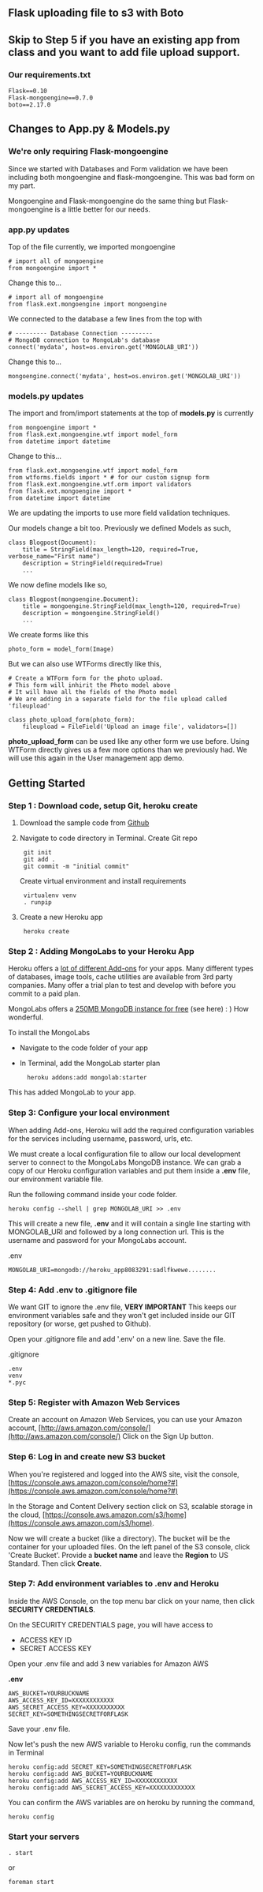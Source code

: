 ## Flask uploading file to s3 with Boto

## Skip to Step 5 if you have an existing app from class and you want to add file upload support.

### Our requirements.txt

	Flask==0.10
	Flask-mongoengine==0.7.0
	boto==2.17.0

## Changes to App.py & Models.py

### We're only requiring Flask-mongoengine

Since we started with Databases and Form validation we have been including both mongoengine and flask-mongoengine. This was bad form on my part.  

Mongoengine and Flask-mongoengine do the same thing but Flask-mongoengine is a little better for our needs.

### app.py updates

Top of the file currently, we imported mongoengine

	# import all of mongoengine
	from mongoengine import *

Change this to...

	# import all of mongoengine
	from flask.ext.mongoengine import mongoengine


We connected to the database a few lines from the top with

	# --------- Database Connection ---------
	# MongoDB connection to MongoLab's database
	connect('mydata', host=os.environ.get('MONGOLAB_URI'))

Change this to...

	mongoengine.connect('mydata', host=os.environ.get('MONGOLAB_URI'))


### models.py updates

The import and from/import statements at the top of **models.py** is currently

	from mongoengine import *
	from flask.ext.mongoengine.wtf import model_form
	from datetime import datetime

Change to this...

	from flask.ext.mongoengine.wtf import model_form
	from wtforms.fields import * # for our custom signup form
	from flask.ext.mongoengine.wtf.orm import validators
	from flask.ext.mongoengine import *
	from datetime import datetime

We are updating the imports to use more field validation techniques.

Our models change a bit too. Previously we defined Models as such, 

	class Blogpost(Document):
		title = StringField(max_length=120, required=True, verbose_name="First name")
		description = StringField(required=True)
		...

We now define models like so, 

	class Blogpost(mongoengine.Document):
		title = mongoengine.StringField(max_length=120, required=True)
		description = mongoengine.StringField()
		...

We create forms like this

	photo_form = model_form(Image)


But we can also use WTForms directly like this,

	# Create a WTForm form for the photo upload.
	# This form will inhirit the Photo model above
	# It will have all the fields of the Photo model
	# We are adding in a separate field for the file upload called 'fileupload'

	class photo_upload_form(photo_form):
		fileupload = FileField('Upload an image file', validators=[])

**photo_upload_form** can be used like any other form we use before. Using WTForm directly gives us a few more options than we previously had. We will use this again in the User management app demo.



## Getting Started 

### Step 1 : Download code, setup Git, heroku create

1. Download the sample code from [Github](https://github.com/johnschimmel/itp-dwd-flask-s3-upload)
2. Navigate to code directory in Terminal. Create Git repo

		git init
		git add .
		git commit -m "initial commit"

	Create virtual environment and install requirements

		virtualenv venv
		. runpip

3. Create a new Heroku app

		heroku create


### Step 2 : Adding MongoLabs to your Heroku App

Heroku offers a [lot of different Add-ons](https://addons.heroku.com/) for your apps. Many different types of databases, image tools, cache utilities are available from 3rd party companies. Many offer a trial plan to test and develop with before you commit to a paid plan.

MongoLabs offers a [250MB MongoDB instance for free](https://addons.heroku.com/mongolab) (see here) : ) How wonderful.

To install the MongoLabs 

* Navigate to the code folder of your app
* In Terminal, add the MongoLab starter plan

		heroku addons:add mongolab:starter

This has added MongoLab to your app.

### Step 3: Configure your local environment

When adding Add-ons, Heroku will add the required configuration variables for the services including username, password, urls, etc. 

We must create a local configuration file to allow our local development server to connect to the MongoLabs MongoDB instance. We can grab a copy of our Heroku configuration variables and put them inside a **.env** file, our environment variable file.

Run the following command inside your code folder.

	heroku config --shell | grep MONGOLAB_URI >> .env

This will create a new file, **.env**  and it will contain a single line starting with MONGOLAB_URI and followed by a long connection url. This is the username and password for your MongoLabs account.

.env

	MONGOLAB_URI=mongodb://heroku_app8083291:sadlfkwewe........

### Step 4: Add .env to .gitignore file

We want GIT to ignore the .env file, **VERY IMPORTANT**  This keeps our environment variables safe and they won't get included inside our GIT repository (or worse, get pushed to Github).

Open your .gitignore file and add '.env' on a new line. Save the file.

.gitignore

	.env
	venv
	*.pyc
	

### Step 5: Register with Amazon Web Services

Create an account on Amazon Web Services, you can use your Amazon account, [http://aws.amazon.com/console/](http://aws.amazon.com/console/) Click on the Sign Up button.

### Step 6: Log in and create new S3 bucket

When you're registered and logged into the AWS site, visit the console, [https://console.aws.amazon.com/console/home?#](https://console.aws.amazon.com/console/home?#)

In the Storage and Content Delivery section click on S3, scalable storage in the cloud, [https://console.aws.amazon.com/s3/home](https://console.aws.amazon.com/s3/home).

Now we will create a bucket (like a directory). The bucket will be the container for your uploaded files. On the left panel of the S3 console, click 'Create Bucket'. Provide a **bucket name** and leave the **Region** to US Standard. Then click **Create**.

### Step 7: Add environment variables to .env and Heroku

Inside the AWS Console, on the top menu bar click on your name, then click **SECURITY CREDENTIALS**.

On the SECURITY CREDENTIALS page, you will have access to

* ACCESS KEY ID
* SECRET ACCESS KEY

Open your .env file and add 3 new variables for Amazon AWS

**.env**

	AWS_BUCKET=YOURBUCKNAME
	AWS_ACCESS_KEY_ID=XXXXXXXXXXXX
	AWS_SECRET_ACCESS_KEY=XXXXXXXXXXX
	SECRET_KEY=SOMETHINGSECRETFORFLASK

Save your .env file.

Now let's push the new AWS variable to Heroku config, run the commands in Terminal

	heroku config:add SECRET_KEY=SOMETHINGSECRETFORFLASK
	heroku config:add AWS_BUCKET=YOURBUCKNAME
	heroku config:add AWS_ACCESS_KEY_ID=XXXXXXXXXXXX
	heroku config:add AWS_SECRET_ACCESS_KEY=XXXXXXXXXXXXX


You can confirm the AWS variables are on heroku by running the command,

	heroku config


### Start your servers

	. start

or

	foreman start

